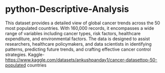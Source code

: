# python-Descriptive-Analysis
This dataset provides a detailed view of global cancer trends across the 50 most populated 
countries. With 160,000 records, it encompasses a wide range of variables including cancer 
types, risk factors, healthcare expenditure, and environmental factors. The data is designed to 
assist researchers, healthcare policymakers, and data scientists in identifying patterns, 
predicting future trends, and crafting effective cancer control strategies. 
Kaggle- https://www.kaggle.com/datasets/ankushpanday1/cancer-datasettop-50-populated
countries
